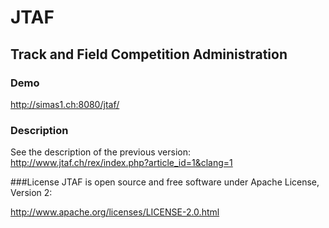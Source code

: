 # JTAF
## Track and Field Competition Administration

### Demo
http://simas1.ch:8080/jtaf/

### Description
See the description of the previous version:
http://www.jtaf.ch/rex/index.php?article_id=1&clang=1

###License
JTAF is open source and free software under Apache License, Version 2:

http://www.apache.org/licenses/LICENSE-2.0.html
